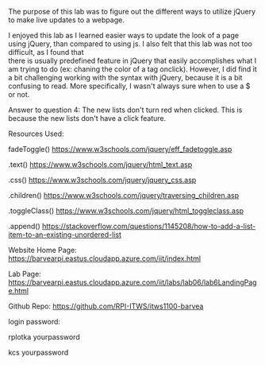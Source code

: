 The purpose of this lab was to figure out the different ways to utilize jQuery to make live 
updates to a webpage. 


I enjoyed this lab as I learned easier ways to update the look of a page using jQuery,
than compared to using js. I also felt that this lab was not too difficult, as I found that  
there is usually predefined feature in jQuery that easily accomplishes what I am trying to do
(ex: chaning the color of a tag onclick). However, I did find it a bit challenging working with 
the syntax with jQuery, because it is a bit confusing to read. More specifically, I wasn't always sure
when to use a $ or not. 


Answer to question 4:
The new lists don't turn red when clicked. This is because the new lists don't have a click feature.


Resources Used:

fadeToggle()
https://www.w3schools.com/jquery/eff_fadetoggle.asp

.text()
https://www.w3schools.com/jquery/html_text.asp

.css()
https://www.w3schools.com/jquery/jquery_css.asp

.children()
https://www.w3schools.com/jquery/traversing_children.asp

.toggleClass()
https://www.w3schools.com/jquery/html_toggleclass.asp

.append()
https://stackoverflow.com/questions/1145208/how-to-add-a-list-item-to-an-existing-unordered-list


Website Home Page:
https://barvearpi.eastus.cloudapp.azure.com/iit/index.html

Lab Page:
https://barvearpi.eastus.cloudapp.azure.com/iit/labs/lab06/lab6LandingPage.html

Github Repo:
https://github.com/RPI-ITWS/itws1100-barvea

login password:

rplotka yourpassword

kcs yourpassword